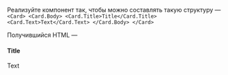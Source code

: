 Реализуйте компонент <Card> так, чтобы можно составлять такую структуру — `<Card>
<Card.Body>
<Card.Title>Title</Card.Title>
<Card.Text>Text</Card.Text>
</Card.Body>
</Card>`

Получившийся HTML —
<div class="card">
    <div class="card-body">
        <h4 class="card-title">Title</h4>
        <p class="card-text">Text</p>
    </div>
</div>